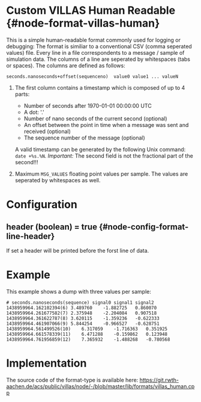 # Custom VILLAS Human Readable {#node-format-villas-human}

This is a simple human-readable format commonly used for logging or debugging:
The format is similiar to a conventional CSV (comma seperated values) file.
Every line in a file correspondents to a message / sample of simulation data.
The columns of a line are seperated by whitespaces (tabs or spaces).
The columns are defined as follows:

    seconds.nanoseconds+offset(sequenceno)	value0 value1 ... valueN

 1. The first column contains a timestamp which is composed of up to 4 parts:
     - Number of seconds after 1970-01-01 00:00:00 UTC
     - A dot: '.'
     - Number of nano seconds of the current second (optional)
     - An offset between the point in time when a message was sent and received (optional)
     - The sequence number of the message (optional)

     A valid timestamp can be generated by the following Unix command: `date +%s.%N`.
     *Important:* The second field is not the fractional part of the second!!!

 2. Maximum `MSG_VALUES` floating point values per sample. The values are seperated by whitespaces as well.

# Configuration

## header (boolean) = true {#node-config-format-line-header}

If set a header will be printed before the forst line of data.

# Example

This example shows a dump with three values per sample:

    # seconds.nanoseconds(sequence)	signal0 signal1 signal2
    1438959964.162102394(6)	3.489760	-1.882725	0.860070
    1438959964.261677582(7)	2.375948	-2.204084	0.907518
    1438959964.361622787(8)	3.620115	-1.359236	-0.622333
    1438959964.461907066(9)	5.844254	-0.966527	-0.628751
    1438959964.561499526(10)	6.317059	-1.716363	0.351925
    1438959964.661578339(11)	6.471288	-0.159862	0.123948
    1438959964.761956859(12)	7.365932	-1.488268	-0.780568

# Implementation

The source code of the format-type is available here:
https://git.rwth-aachen.de/acs/public/villas/node/-/blob/master/lib/formats/villas_human.cpp
